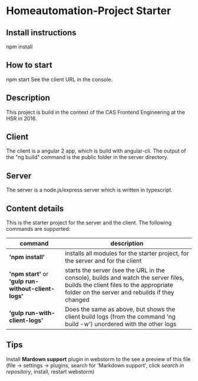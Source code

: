 # Homeautomation-Project Starter

## Install instructions
npm install

## How to start
npm start
See the client URL in the console.

## Description
This project is build in the context of the CAS Frontend Engineering at the HSR in 2016.

## Client
The client is a angular 2 app, which is build with angular-cli. The output of the "ng build" command is the public folder in the server directory.

## Server
The server is a node.js/express server which is written in typescript.

## Content details
This is the starter project for the server and the client. The following commands are supported:

command | description
------- | ---
**'npm install'** | installs all modules for the starter project, for the server and for the client 
**'npm start'** or **'gulp run-without-client-logs'** | starts the server (see the URL in the console), builds and watch the server files, builds the client files to the appropriate folder on the server and rebuilds if they changed 
**'gulp run-with-client-logs'**  | Does the same as above, but shows the client build logs (from the command 'ng build -w') unordered with the other logs
 
## Tips
Install **Mardown support** plugin in webstorm to the see a preview of this file (file -> settings -> plugins, search for 'Markdown support', click *search in repository*, install, restart webstorm)


